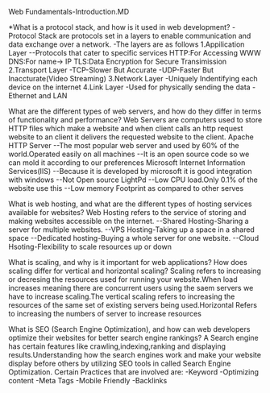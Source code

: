 Web Fundamentals-Introduction.MD

*What is a protocol stack, and how is it used in web development?
-Protocol Stack are protocols set in a layers to enable communication and data exchange over a network.
-The layers are as follows
1.Appilication Layer
--Protocols that cater to specific services
HTTP:For Accessing WWW
DNS:For name-> IP
TLS:Data Encryption for Secure Transimission
2.Transport Layer
-TCP-Slower But Accurate
-UDP-Faster But Inaccturate(Video Streaming)
3.Network Layer
-Uniquely Indentifying each device on the internet
4.Link Layer 
-Used for physically sending the data
-Ethernet and LAN

What are the different types of web servers, and how do they differ in terms of functionality and performance?
Web Servers are computers used to store HTTP files which make a website and when client calls an http request website to an client
it delivers the requested website to the client.
Apache HTTP Server
--The most popular web server and used by 60% of the world.Operated easily on all machines
--It is an open source code so we can mold it according to our preferences
Microsoft Internet Information Services(IIS)
--Because it is developed by microsoft it is good integration with windows
--Not Open source
LightPd
--Low CPU load.Only 0.1% of the website use this 
--Low memory Footprint as compared to other serves

What is web hosting, and what are the different types of hosting services available for websites?
Web Hosting refers to the service of storing and making websites accessible on the internet.
--Shared Hosting-Sharing a server for multiple websites.
--VPS Hosting-Taking up a space in a shared space
--Dedicated hosting-Buying a whole server for one website.
--Cloud Hsoting-Flexibility to scale resources up or down

What is scaling, and why is it important for web applications? How does scaling differ for vertical and horizontal scaling?
Scaling refers to increasing or decresing the resources used for running your website.When load increases meaning there are concurrent
users using the saem servers we have to increase scaling.The vertical scaling refers to increasing the resources of the same set of existing servers being used.Horizontal Refers to increasing the numbers of server to increase resources

What is SEO (Search Engine Optimization), and how can web developers optimize their websites for better search engine rankings?
A Search engine has certain features like crawling,indexing,ranking and displaying results.Understanding how the search engines work
and make your website display before others by utilizing SEO tools in called Search Engine Optimization.
Certain Practices that are involved are:
-Keyword 
-Optimizing content
-Meta Tags
-Mobile Friendly
-Backlinks